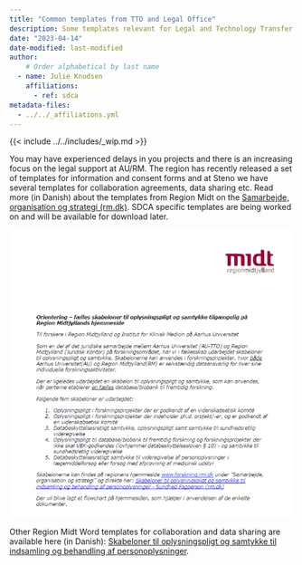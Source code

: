 ```yaml
---
title: "Common templates from TTO and Legal Office"
description: Some templates relevant for Legal and Technology Transfer Office (TTO).
date: "2023-04-14"
date-modified: last-modified
author:
    # Order alphabetical by last name
  - name: Julie Knudsen
    affiliations: 
      - ref: sdca
metadata-files: 
  - ../../_affiliations.yml
---
```


{{< include ../../includes/_wip.md >}}

You may have experienced delays in you projects and there is an
increasing focus on the legal support at AU/RM. The region has recently
released a set of templates for information and consent forms and at
Steno we have several templates for collaboration agreements, data
sharing etc. Read more (in Danish) about the templates from Region Midt
on the [Samarbejde, organisation og strategi
(rm.dk)](https://www.fagperson.sundhed.rm.dk/forskning/hjaelp-til-forskere/Samarbejde-organisation-og-strategi/).
SDCA specific templates are being worked on and will be available for
download later.

![Example of a common template.](/images/legal-template.png)

Other Region Midt Word templates for collaboration and data sharing are
available here (in Danish): [Skabeloner til oplysningspligt og samtykke
til indsamling og behandling af
personoplysninger](https://www.fagperson.sundhed.rm.dk/forskning/skabeloner-til-brug-i-falles-forskningsprojekter-region-midtjyllandaarhus-universitet/).
